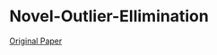 # Novel-Outlier-Ellimination
[Original Paper](https://papers.ssrn.com/sol3/papers.cfm?abstract_id=3275779)
